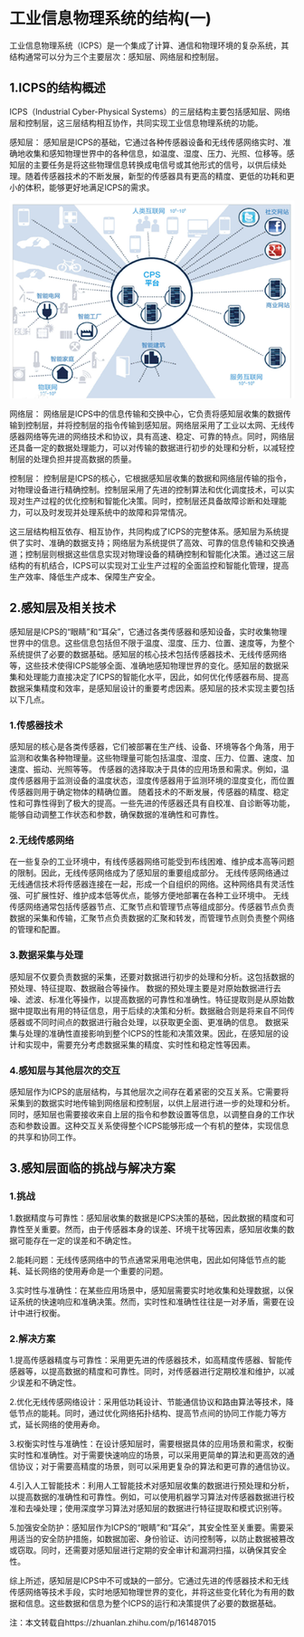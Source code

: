 <!--
title: 工业信息物理系统的结构（一）
subtitle: 工业信息物理系统
author: 网络
keyword: 工业信息物理系统
published: 2024-04-27
topicImg: assets/0/md3.jpg
-->

# 工业信息物理系统的结构(一)

工业信息物理系统（ICPS）是一个集成了计算、通信和物理环境的复杂系统，其结构通常可以分为三个主要层次：感知层、网络层和控制层。

## 1.ICPS的结构概述
ICPS（Industrial Cyber-Physical Systems）的三层结构主要包括感知层、网络层和控制层，这三层结构相互协作，共同实现工业信息物理系统的功能。

感知层：
感知层是ICPS的基础，它通过各种传感器设备和无线传感网络实时、准确地收集和感知物理世界中的各种信息，如温度、湿度、压力、光照、位移等。感知层的主要任务是将这些物理信息转换成电信号或其他形式的信号，以供后续处理。随着传感器技术的不断发展，新型的传感器具有更高的精度、更低的功耗和更小的体积，能够更好地满足ICPS的需求。

![](assets/0/md3.jpg)

网络层：
网络层是ICPS中的信息传输和交换中心，它负责将感知层收集的数据传输到控制层，并将控制层的指令传输到感知层。网络层采用了工业以太网、无线传感器网络等先进的网络技术和协议，具有高速、稳定、可靠的特点。同时，网络层还具备一定的数据处理能力，可以对传输的数据进行初步的处理和分析，以减轻控制层的处理负担并提高数据的质量。

控制层：
控制层是ICPS的核心，它根据感知层收集的数据和网络层传输的指令，对物理设备进行精确控制。控制层采用了先进的控制算法和优化调度技术，可以实现对生产过程的优化控制和智能化决策。同时，控制层还具备故障诊断和处理能力，可以及时发现并处理系统中的故障和异常情况。

这三层结构相互依存、相互协作，共同构成了ICPS的完整体系。感知层为系统提供了实时、准确的数据支持；网络层为系统提供了高效、可靠的信息传输和交换通道；控制层则根据这些信息实现对物理设备的精确控制和智能化决策。通过这三层结构的有机结合，ICPS可以实现对工业生产过程的全面监控和智能化管理，提高生产效率、降低生产成本、保障生产安全。

## 2.感知层及相关技术
感知层是ICPS的“眼睛”和“耳朵”，它通过各类传感器和感知设备，实时收集物理世界中的信息。这些信息包括但不限于温度、湿度、压力、位置、速度等，为整个系统提供了必要的数据基础。感知层的核心技术包括传感器技术、无线传感网络等，这些技术使得ICPS能够全面、准确地感知物理世界的变化。感知层的数据采集和处理能力直接决定了ICPS的智能化水平，因此，如何优化传感器布局、提高数据采集精度和效率，是感知层设计的重要考虑因素。感知层的技术实现主要包括以下几点。
### 1.传感器技术
感知层的核心是各类传感器，它们被部署在生产线、设备、环境等各个角落，用于监测和收集各种物理量。这些物理量可能包括温度、湿度、压力、位置、速度、加速度、振动、光照等等。
传感器的选择取决于具体的应用场景和需求。例如，温度传感器用于监测设备的温度状态，湿度传感器用于监测环境的湿度变化，而位置传感器则用于确定物体的精确位置。
随着技术的不断发展，传感器的精度、稳定性和可靠性得到了极大的提高。一些先进的传感器还具有自校准、自诊断等功能，能够自动调整工作状态和参数，确保数据的准确性和可靠性。

### 2.无线传感网络
在一些复杂的工业环境中，有线传感器网络可能受到布线困难、维护成本高等问题的限制。因此，无线传感网络成为了感知层的重要组成部分。
无线传感网络通过无线通信技术将传感器连接在一起，形成一个自组织的网络。这种网络具有灵活性强、可扩展性好、维护成本低等优点，能够方便地部署在各种工业环境中。
无线传感网络通常包括传感器节点、汇聚节点和管理节点等组成部分。传感器节点负责数据的采集和传输，汇聚节点负责数据的汇聚和转发，而管理节点则负责整个网络的管理和配置。

### 3.数据采集与处理
感知层不仅要负责数据的采集，还要对数据进行初步的处理和分析。这包括数据的预处理、特征提取、数据融合等操作。
数据的预处理主要是对原始数据进行去噪、滤波、标准化等操作，以提高数据的可靠性和准确性。特征提取则是从原始数据中提取出有用的特征信息，用于后续的决策和分析。数据融合则是将来自不同传感器或不同时间点的数据进行融合处理，以获取更全面、更准确的信息。
数据采集与处理的准确性直接影响到整个ICPS的性能和决策效果。因此，在感知层的设计和实现中，需要充分考虑数据采集的精度、实时性和稳定性等因素。

### 4.感知层与其他层次的交互
感知层作为ICPS的底层结构，与其他层次之间存在着紧密的交互关系。它需要将采集到的数据实时地传输到网络层和控制层，以供上层进行进一步的处理和分析。
同时，感知层也需要接收来自上层的指令和参数设置等信息，以调整自身的工作状态和参数设置。这种交互关系使得整个ICPS能够形成一个有机的整体，实现信息的共享和协同工作。

## 3.感知层面临的挑战与解决方案
### 1.挑战
1.数据精度与可靠性：感知层收集的数据是ICPS决策的基础，因此数据的精度和可靠性至关重要。然而，由于传感器本身的误差、环境干扰等因素，感知层收集的数据可能存在一定的误差和不确定性。

2.能耗问题：无线传感网络中的节点通常采用电池供电，因此如何降低节点的能耗、延长网络的使用寿命是一个重要的问题。

3.实时性与准确性：在某些应用场景中，感知层需要实时地收集和处理数据，以保证系统的快速响应和准确决策。然而，实时性和准确性往往是一对矛盾，需要在设计中进行权衡。
### 2.解决方案
1.提高传感器精度与可靠性：采用更先进的传感器技术，如高精度传感器、智能传感器等，以提高数据的精度和可靠性。同时，对传感器进行定期校准和维护，以减少误差和不确定性。

2.优化无线传感网络设计：采用低功耗设计、节能通信协议和路由算法等技术，降低节点的能耗。同时，通过优化网络拓扑结构、提高节点间的协同工作能力等方式，延长网络的使用寿命。

3.权衡实时性与准确性：在设计感知层时，需要根据具体的应用场景和需求，权衡实时性和准确性。对于需要快速响应的场景，可以采用更简单的算法和更高效的通信协议；对于需要高精度的场景，则可以采用更复杂的算法和更可靠的通信协议。

4.引入人工智能技术：利用人工智能技术对感知层收集的数据进行预处理和分析，以提高数据的准确性和可靠性。例如，可以使用机器学习算法对传感器数据进行校准和去噪处理；使用深度学习算法对感知层的数据进行特征提取和模式识别等。

5.加强安全防护：感知层作为ICPS的“眼睛”和“耳朵”，其安全性至关重要。需要采用适当的安全防护措施，如数据加密、身份验证、访问控制等，以防止数据被篡改或窃取。同时，还需要对感知层进行定期的安全审计和漏洞扫描，以确保其安全性。

综上所述，感知层是ICPS中不可或缺的一部分。它通过先进的传感器技术和无线传感网络等技术手段，实时地感知物理世界的变化，并将这些变化转化为有用的数据和信息。这些数据和信息为整个ICPS的运行和决策提供了必要的数据基础。






注：本文转载自https://zhuanlan.zhihu.com/p/161487015
